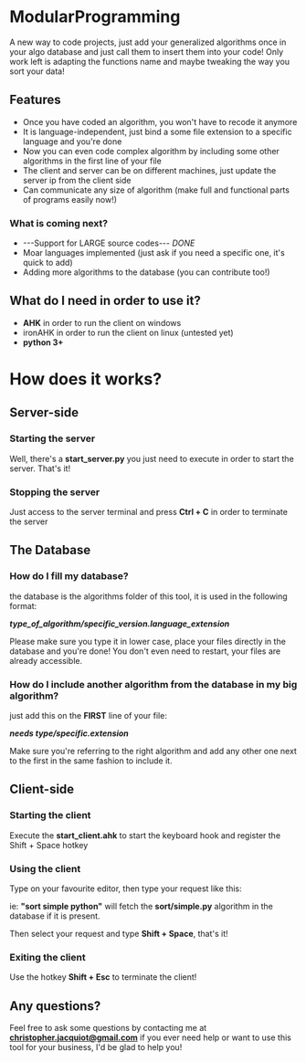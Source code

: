 # ModularProgramming
A new way to code projects, just add your generalized algorithms once in your algo database and just call them to insert them into your code!
Only work left is adapting the functions name and maybe tweaking the way you sort your data!

## Features

-  Once you have coded an algorithm, you won't have to recode it anymore
-  It is language-independent, just bind a some file extension to a specific language and you're done
-  Now you can even code complex algorithm by including some other algorithms in the first line of your file
-  The client and server can be on different machines, just update the server ip from the client 
side
- Can communicate any size of algorithm (make full and functional parts of programs easily now!)

### What is coming next?

-  ---Support for LARGE source codes--- *DONE*
-  Moar languages implemented (just ask if you need a specific one, it's quick to add)
-  Adding more algorithms to the database (you can contribute too!)

## What do I need in order to use it?

-  **AHK** in order to run the client on windows
-  ironAHK in order to run the client on linux (untested yet)
-  **python 3+**


# How does it works?

## Server-side

### Starting the server

Well, there's a **start_server.py** you just need to execute in order to start the server.
That's it!

### Stopping the server

Just access to the server terminal and press **Ctrl + C** in order to terminate the server

## The Database

### How do I fill my database?

the database is the algorithms folder of this tool, it is used in the following format:

***type_of_algorithm/specific_version.language_extension***

Please make sure you type it in lower case, place your files directly in the database and you're done!
You don't even need to restart, your files are already accessible.

### How do I include another algorithm from the database in my big algorithm?

just add this on the **FIRST** line of your file:

***needs type/specific.extension***

Make sure you're referring to the right algorithm and add any other one next to the first in the same fashion to include it.

## Client-side

### Starting the client

Execute the **start_client.ahk** to start the keyboard hook and register the Shift + Space hotkey

### Using the client

Type on your favourite editor, then type your request like this:

***<type of algorithm> <specific version> <language used>***
ie: **"sort simple python"** will fetch the **sort/simple.py** algorithm in the database if it is present.

Then select your request and type **Shift + Space**, that's it!

### Exiting the client

Use the hotkey **Shift + Esc** to terminate the client!

## Any questions?

Feel free to ask some questions by contacting me at **christopher.jacquiot@gmail.com** if you ever need help or want to
use this tool for your business, I'd be glad to help you!
